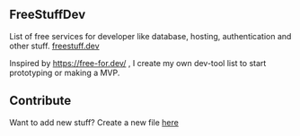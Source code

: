 ## FreeStuffDev
List of free services for developer like database, hosting, authentication and other stuff.
[freestuff.dev](freestuff.dev)  

Inspired by https://free-for.dev/ , I create my own dev-tool list to start prototyping or making a MVP.

## Contribute
Want to add new stuff? 
Create a new file [here](https://github.com/hilmanski/freeStuffDev/new/main/content/stuff?value=%2B%2B%2B%0Adate%20%3D%20%22YYYY-MM-DDT00%3A00%3A00%2B00%3A00%22%0Atags%20%3D%20%5B%22tag%22%5D%0Atitle%3D%22Title%22%0Alink%20%3D%20%22https%3A%2F%2Flink%22%0Athumbnail%20%3D%20%22url_thumbnail%22%0Asnippet%3D%22Snippet%20of%20product%22%0A%2B%2B%2B%0ADetail%20what%27s%20free%20here..%0A)

